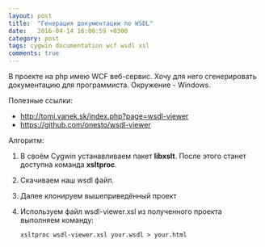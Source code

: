 ```yaml
---
layout: post
title:  "Генерация документации по WSDL"
date:   2016-04-14 16:00:59 +0300
category: post
tags: cygwin documentation wcf wsdl xsl
comments: true
---
```


В проекте на php имею WCF веб-сервис. Хочу для него сгенерировать документацию для программиста. Окружение - Windows.

Полезные ссылки:

- <http://tomi.vanek.sk/index.php?page=wsdl-viewer>
- <https://github.com/onesto/wsdl-viewer>

Алгоритм:

 1. В своём Cygwin устанавливаем пакет **libxslt**. После этого станет доступна команда **xsltproc**.
 1. Скачиваем наш wsdl файл.
 1. Далее клонируем вышеприведённый проект
 1. Используем файл wsdl-viewer.xsl из полученного проекта выполняем команду:
    
    ```xsltproc wsdl-viewer.xsl your.wsdl > your.html```

